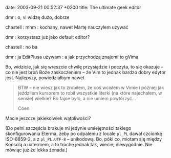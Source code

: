 date: 2003-09-21 00:52:37 +0200
title: The ultimate geek editor

dmr
: o, vi widzę dużo, dobrze

chastell
: mhm
: kochany, nawet Martę nauczyłem używać

dmr
: korzystasz już jako default editor?

chastell
: no ba

dmr
: ja EditPlusa używam
: a jak przychodzą znajomi to gVima

Bo, widzicie, jak się wreszcie chwilę przysiądzie i poczyta, to się okazuje – co nie jest broń Boże zaskoczeniem – że Vim to jednak bardzo dobry edytor jest. Najlepszy, powiedziałbym nawet.

> BTW – nie wiesz jak to zrobiłem, że coś wcisłem w Vimie i później jak jeździłem kursorem to robił wszystkie literki (na które najechałem, w sensie) wielkie? Bo fajne było, a nie umiem powtórzyć…
>
> Coen

Macie jeszcze jakiekolwiek wątpliwości?

(Do pełni szczęścia brakuje mi jedynie umiejętności takiego skonfigurowania Eterma, żeby po odpaleniu z locale `pl_PL` dawał czcionkę ISO-8859-2, a z `pl_PL.UTF-8` – unikodową. Bo, póki co, miotam się między Konsolą a uxtermem, a to trochę jednak tak, wiecie, niewygodnie. Nie mówiąc już że lekka żenada.)
